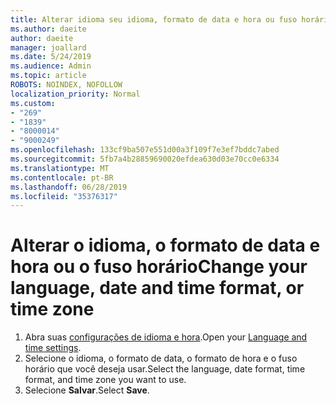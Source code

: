 ```yaml
---
title: Alterar idioma seu idioma, formato de data e hora ou fuso horário no Outlook.com
ms.author: daeite
author: daeite
manager: joallard
ms.date: 5/24/2019
ms.audience: Admin
ms.topic: article
ROBOTS: NOINDEX, NOFOLLOW
localization_priority: Normal
ms.custom:
- "269"
- "1839"
- "8000014"
- "9000249"
ms.openlocfilehash: 133cf9ba507e551d00a3f109f7e3ef7bddc7abed
ms.sourcegitcommit: 5fb7a4b28859690020efdea630d03e70cc0e6334
ms.translationtype: MT
ms.contentlocale: pt-BR
ms.lasthandoff: 06/28/2019
ms.locfileid: "35376317"
---
```

# <a name="change-your-language-date-and-time-format-or-time-zone"></a><span data-ttu-id="2ef8d-102">Alterar o idioma, o formato de data e hora ou o fuso horário</span><span class="sxs-lookup"><span data-stu-id="2ef8d-102">Change your language, date and time format, or time zone</span></span>

1. <span data-ttu-id="2ef8d-103">Abra suas [configurações de idioma e hora](https://go.microsoft.com/fwlink/?linkid=2085505).</span><span class="sxs-lookup"><span data-stu-id="2ef8d-103">Open your [Language and time settings](https://go.microsoft.com/fwlink/?linkid=2085505).</span></span>
1. <span data-ttu-id="2ef8d-104">Selecione o idioma, o formato de data, o formato de hora e o fuso horário que você deseja usar.</span><span class="sxs-lookup"><span data-stu-id="2ef8d-104">Select the language, date format, time format, and time zone you want to use.</span></span>
1. <span data-ttu-id="2ef8d-105">Selecione **Salvar**.</span><span class="sxs-lookup"><span data-stu-id="2ef8d-105">Select **Save**.</span></span>